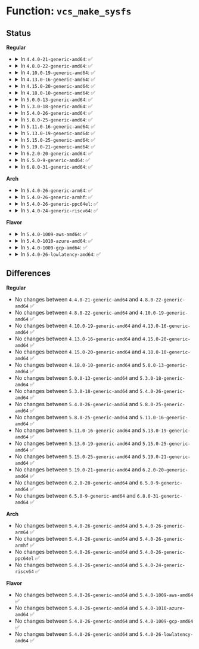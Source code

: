 # Function: <code>vcs_make_sysfs</code>

## Status
<b>Regular</b>
<ul>
<li>
<details>
<summary>In <code>4.4.0-21-generic-amd64</code>: ✅</summary>

```c
void vcs_make_sysfs(int index)
```

```json
{
  "name": "vcs_make_sysfs",
  "collision_type": "Unique Global",
  "inline_type": "No",
  "funcs": [
    {
      "addr": 18446744071584026912,
      "name": "vcs_make_sysfs",
      "external": true,
      "loc": "drivers/tty/vt/vc_screen.c:626",
      "file": "drivers/tty/vt/vc_screen.c",
      "inline": "seen, unknown",
      "caller_inline": [],
      "caller_func": [
        "drivers/tty/vt/vc_screen.c:vcs_init"
      ]
    }
  ],
  "symbols": [
    {
      "addr": 18446744071584026912,
      "name": "vcs_make_sysfs",
      "section": ".text",
      "bind": "STB_GLOBAL",
      "size": 96
    }
  ]
}
```
</details>
</li>
<li>
<details>
<summary>In <code>4.8.0-22-generic-amd64</code>: ✅</summary>

```c
void vcs_make_sysfs(int index)
```

```json
{
  "name": "vcs_make_sysfs",
  "collision_type": "Unique Global",
  "inline_type": "No",
  "funcs": [
    {
      "addr": 18446744071584357760,
      "name": "vcs_make_sysfs",
      "external": true,
      "loc": "drivers/tty/vt/vc_screen.c:626",
      "file": "drivers/tty/vt/vc_screen.c",
      "inline": "seen, unknown",
      "caller_inline": [],
      "caller_func": [
        "drivers/tty/vt/vc_screen.c:vcs_init"
      ]
    }
  ],
  "symbols": [
    {
      "addr": 18446744071584357760,
      "name": "vcs_make_sysfs",
      "section": ".text",
      "bind": "STB_GLOBAL",
      "size": 96
    }
  ]
}
```
</details>
</li>
<li>
<details>
<summary>In <code>4.10.0-19-generic-amd64</code>: ✅</summary>

```c
void vcs_make_sysfs(int index)
```

```json
{
  "name": "vcs_make_sysfs",
  "collision_type": "Unique Global",
  "inline_type": "No",
  "funcs": [
    {
      "addr": 18446744071584539584,
      "name": "vcs_make_sysfs",
      "external": true,
      "loc": "drivers/tty/vt/vc_screen.c:626",
      "file": "drivers/tty/vt/vc_screen.c",
      "inline": "seen, unknown",
      "caller_inline": [],
      "caller_func": [
        "drivers/tty/vt/vc_screen.c:vcs_init"
      ]
    }
  ],
  "symbols": [
    {
      "addr": 18446744071584539584,
      "name": "vcs_make_sysfs",
      "section": ".text",
      "bind": "STB_GLOBAL",
      "size": 96
    }
  ]
}
```
</details>
</li>
<li>
<details>
<summary>In <code>4.13.0-16-generic-amd64</code>: ✅</summary>

```c
void vcs_make_sysfs(int index)
```

```json
{
  "name": "vcs_make_sysfs",
  "collision_type": "Unique Global",
  "inline_type": "No",
  "funcs": [
    {
      "addr": 18446744071584622896,
      "name": "vcs_make_sysfs",
      "external": true,
      "loc": "drivers/tty/vt/vc_screen.c:626",
      "file": "drivers/tty/vt/vc_screen.c",
      "inline": "seen, unknown",
      "caller_inline": [],
      "caller_func": [
        "drivers/tty/vt/vc_screen.c:vcs_init"
      ]
    }
  ],
  "symbols": [
    {
      "addr": 18446744071584622896,
      "name": "vcs_make_sysfs",
      "section": ".text",
      "bind": "STB_GLOBAL",
      "size": 96
    }
  ]
}
```
</details>
</li>
<li>
<details>
<summary>In <code>4.15.0-20-generic-amd64</code>: ✅</summary>

```c
void vcs_make_sysfs(int index)
```

```json
{
  "name": "vcs_make_sysfs",
  "collision_type": "Unique Global",
  "inline_type": "No",
  "funcs": [
    {
      "addr": 18446744071585035360,
      "name": "vcs_make_sysfs",
      "external": true,
      "loc": "drivers/tty/vt/vc_screen.c:627",
      "file": "drivers/tty/vt/vc_screen.c",
      "inline": "seen, unknown",
      "caller_inline": [],
      "caller_func": [
        "drivers/tty/vt/vc_screen.c:vcs_init"
      ]
    }
  ],
  "symbols": [
    {
      "addr": 18446744071585035360,
      "name": "vcs_make_sysfs",
      "section": ".text",
      "bind": "STB_GLOBAL",
      "size": 96
    }
  ]
}
```
</details>
</li>
<li>
<details>
<summary>In <code>4.18.0-10-generic-amd64</code>: ✅</summary>

```c
void vcs_make_sysfs(int index)
```

```json
{
  "name": "vcs_make_sysfs",
  "collision_type": "Unique Global",
  "inline_type": "No",
  "funcs": [
    {
      "addr": 18446744071585269520,
      "name": "vcs_make_sysfs",
      "external": true,
      "loc": "drivers/tty/vt/vc_screen.c:627",
      "file": "drivers/tty/vt/vc_screen.c",
      "inline": "seen, unknown",
      "caller_inline": [],
      "caller_func": [
        "drivers/tty/vt/vc_screen.c:vcs_init"
      ]
    }
  ],
  "symbols": [
    {
      "addr": 18446744071585269520,
      "name": "vcs_make_sysfs",
      "section": ".text",
      "bind": "STB_GLOBAL",
      "size": 96
    }
  ]
}
```
</details>
</li>
<li>
<details>
<summary>In <code>5.0.0-13-generic-amd64</code>: ✅</summary>

```c
void vcs_make_sysfs(int index)
```

```json
{
  "name": "vcs_make_sysfs",
  "collision_type": "Unique Global",
  "inline_type": "No",
  "funcs": [
    {
      "addr": 18446744071585389248,
      "name": "vcs_make_sysfs",
      "external": true,
      "loc": "drivers/tty/vt/vc_screen.c:685",
      "file": "drivers/tty/vt/vc_screen.c",
      "inline": "seen, unknown",
      "caller_inline": [],
      "caller_func": [
        "drivers/tty/vt/vc_screen.c:vcs_init"
      ]
    }
  ],
  "symbols": [
    {
      "addr": 18446744071585389248,
      "name": "vcs_make_sysfs",
      "section": ".text",
      "bind": "STB_GLOBAL",
      "size": 131
    }
  ]
}
```
</details>
</li>
<li>
<details>
<summary>In <code>5.3.0-18-generic-amd64</code>: ✅</summary>

```c
void vcs_make_sysfs(int index)
```

```json
{
  "name": "vcs_make_sysfs",
  "collision_type": "Unique Global",
  "inline_type": "No",
  "funcs": [
    {
      "addr": 18446744071585603440,
      "name": "vcs_make_sysfs",
      "external": true,
      "loc": "drivers/tty/vt/vc_screen.c:713",
      "file": "drivers/tty/vt/vc_screen.c",
      "inline": "seen, unknown",
      "caller_inline": [],
      "caller_func": [
        "drivers/tty/vt/vc_screen.c:vcs_init"
      ]
    }
  ],
  "symbols": [
    {
      "addr": 18446744071585603440,
      "name": "vcs_make_sysfs",
      "section": ".text",
      "bind": "STB_GLOBAL",
      "size": 131
    }
  ]
}
```
</details>
</li>
<li>
<details>
<summary>In <code>5.4.0-26-generic-amd64</code>: ✅</summary>

```c
void vcs_make_sysfs(int index)
```

```json
{
  "name": "vcs_make_sysfs",
  "collision_type": "Unique Global",
  "inline_type": "No",
  "funcs": [
    {
      "addr": 18446744071585744480,
      "name": "vcs_make_sysfs",
      "external": true,
      "loc": "drivers/tty/vt/vc_screen.c:716",
      "file": "drivers/tty/vt/vc_screen.c",
      "inline": "seen, unknown",
      "caller_inline": [],
      "caller_func": [
        "drivers/tty/vt/vc_screen.c:vcs_init"
      ]
    }
  ],
  "symbols": [
    {
      "addr": 18446744071585744480,
      "name": "vcs_make_sysfs",
      "section": ".text",
      "bind": "STB_GLOBAL",
      "size": 131
    }
  ]
}
```
</details>
</li>
<li>
<details>
<summary>In <code>5.8.0-25-generic-amd64</code>: ✅</summary>

```c
void vcs_make_sysfs(int index)
```

```json
{
  "name": "vcs_make_sysfs",
  "collision_type": "Unique Global",
  "inline_type": "No",
  "funcs": [
    {
      "addr": 18446744071586476224,
      "name": "vcs_make_sysfs",
      "external": true,
      "loc": "drivers/tty/vt/vc_screen.c:716",
      "file": "drivers/tty/vt/vc_screen.c",
      "inline": "seen, unknown",
      "caller_inline": [],
      "caller_func": [
        "drivers/tty/vt/vc_screen.c:vcs_init",
        "drivers/tty/vt/vt.c:vc_allocate"
      ]
    }
  ],
  "symbols": [
    {
      "addr": 18446744071586476224,
      "name": "vcs_make_sysfs",
      "section": ".text",
      "bind": "STB_GLOBAL",
      "size": 131
    }
  ]
}
```
</details>
</li>
<li>
<details>
<summary>In <code>5.11.0-16-generic-amd64</code>: ✅</summary>

```c
void vcs_make_sysfs(int index)
```

```json
{
  "name": "vcs_make_sysfs",
  "collision_type": "Unique Global",
  "inline_type": "No",
  "funcs": [
    {
      "addr": 18446744071586589216,
      "name": "vcs_make_sysfs",
      "external": true,
      "loc": "drivers/tty/vt/vc_screen.c:784",
      "file": "drivers/tty/vt/vc_screen.c",
      "inline": "seen, unknown",
      "caller_inline": [],
      "caller_func": [
        "drivers/tty/vt/vc_screen.c:vcs_init",
        "drivers/tty/vt/vt.c:vc_allocate"
      ]
    }
  ],
  "symbols": [
    {
      "addr": 18446744071586589216,
      "name": "vcs_make_sysfs",
      "section": ".text",
      "bind": "STB_GLOBAL",
      "size": 131
    }
  ]
}
```
</details>
</li>
<li>
<details>
<summary>In <code>5.13.0-19-generic-amd64</code>: ✅</summary>

```c
void vcs_make_sysfs(int index)
```

```json
{
  "name": "vcs_make_sysfs",
  "collision_type": "Unique Global",
  "inline_type": "No",
  "funcs": [
    {
      "addr": 18446744071586473696,
      "name": "vcs_make_sysfs",
      "external": true,
      "loc": "drivers/tty/vt/vc_screen.c:784",
      "file": "drivers/tty/vt/vc_screen.c",
      "inline": "seen, unknown",
      "caller_inline": [],
      "caller_func": [
        "drivers/tty/vt/vc_screen.c:vcs_init",
        "drivers/tty/vt/vt.c:vc_allocate"
      ]
    }
  ],
  "symbols": [
    {
      "addr": 18446744071586473696,
      "name": "vcs_make_sysfs",
      "section": ".text",
      "bind": "STB_GLOBAL",
      "size": 131
    }
  ]
}
```
</details>
</li>
<li>
<details>
<summary>In <code>5.15.0-25-generic-amd64</code>: ✅</summary>

```c
void vcs_make_sysfs(int index)
```

```json
{
  "name": "vcs_make_sysfs",
  "collision_type": "Unique Global",
  "inline_type": "No",
  "funcs": [
    {
      "addr": 18446744071587002080,
      "name": "vcs_make_sysfs",
      "external": true,
      "loc": "drivers/tty/vt/vc_screen.c:784",
      "file": "drivers/tty/vt/vc_screen.c",
      "inline": "seen, unknown",
      "caller_inline": [],
      "caller_func": [
        "drivers/tty/vt/vc_screen.c:vcs_init"
      ]
    }
  ],
  "symbols": [
    {
      "addr": 18446744071587002080,
      "name": "vcs_make_sysfs",
      "section": ".text",
      "bind": "STB_GLOBAL",
      "size": 131
    }
  ]
}
```
</details>
</li>
<li>
<details>
<summary>In <code>5.19.0-21-generic-amd64</code>: ✅</summary>

```c
void vcs_make_sysfs(int index)
```

```json
{
  "name": "vcs_make_sysfs",
  "collision_type": "Unique Global",
  "inline_type": "No",
  "funcs": [
    {
      "addr": 18446744071588300752,
      "name": "vcs_make_sysfs",
      "external": true,
      "loc": "drivers/tty/vt/vc_screen.c:784",
      "file": "drivers/tty/vt/vc_screen.c",
      "inline": "seen, unknown",
      "caller_inline": [],
      "caller_func": [
        "drivers/tty/vt/vc_screen.c:vcs_init",
        "drivers/tty/vt/vt.c:vc_allocate"
      ]
    }
  ],
  "symbols": [
    {
      "addr": 18446744071588300752,
      "name": "vcs_make_sysfs",
      "section": ".text",
      "bind": "STB_GLOBAL",
      "size": 151
    }
  ]
}
```
</details>
</li>
<li>
<details>
<summary>In <code>6.2.0-20-generic-amd64</code>: ✅</summary>

```c
void vcs_make_sysfs(int index)
```

```json
{
  "name": "vcs_make_sysfs",
  "collision_type": "Unique Global",
  "inline_type": "No",
  "funcs": [
    {
      "addr": 18446744071589718160,
      "name": "vcs_make_sysfs",
      "external": true,
      "loc": "drivers/tty/vt/vc_screen.c:784",
      "file": "drivers/tty/vt/vc_screen.c",
      "inline": "seen, unknown",
      "caller_inline": [],
      "caller_func": [
        "drivers/tty/vt/vc_screen.c:vcs_init",
        "drivers/tty/vt/vt.c:vc_allocate"
      ]
    }
  ],
  "symbols": [
    {
      "addr": 18446744071589718160,
      "name": "vcs_make_sysfs",
      "section": ".text",
      "bind": "STB_GLOBAL",
      "size": 151
    }
  ]
}
```
</details>
</li>
<li>
<details>
<summary>In <code>6.5.0-9-generic-amd64</code>: ✅</summary>

```c
void vcs_make_sysfs(int index)
```

```json
{
  "name": "vcs_make_sysfs",
  "collision_type": "Unique Global",
  "inline_type": "No",
  "funcs": [
    {
      "addr": 18446744071590022960,
      "name": "vcs_make_sysfs",
      "external": true,
      "loc": "drivers/tty/vt/vc_screen.c:791",
      "file": "drivers/tty/vt/vc_screen.c",
      "inline": "seen, unknown",
      "caller_inline": [],
      "caller_func": [
        "drivers/tty/vt/vc_screen.c:vcs_init",
        "drivers/tty/vt/vt.c:vc_allocate"
      ]
    }
  ],
  "symbols": [
    {
      "addr": 18446744071590022960,
      "name": "vcs_make_sysfs",
      "section": ".text",
      "bind": "STB_GLOBAL",
      "size": 151
    }
  ]
}
```
</details>
</li>
<li>
<details>
<summary>In <code>6.8.0-31-generic-amd64</code>: ✅</summary>

```c
void vcs_make_sysfs(int index)
```

```json
{
  "name": "vcs_make_sysfs",
  "collision_type": "Unique Global",
  "inline_type": "No",
  "funcs": [
    {
      "addr": 18446744071590361584,
      "name": "vcs_make_sysfs",
      "external": true,
      "loc": "drivers/tty/vt/vc_screen.c:793",
      "file": "drivers/tty/vt/vc_screen.c",
      "inline": "seen, unknown",
      "caller_inline": [],
      "caller_func": [
        "drivers/tty/vt/vc_screen.c:vcs_init",
        "drivers/tty/vt/vt.c:vc_allocate"
      ]
    }
  ],
  "symbols": [
    {
      "addr": 18446744071590361584,
      "name": "vcs_make_sysfs",
      "section": ".text",
      "bind": "STB_GLOBAL",
      "size": 151
    }
  ]
}
```
</details>
</li>
</ul>
<b>Arch</b>
<ul>
<li>
<details>
<summary>In <code>5.4.0-26-generic-arm64</code>: ✅</summary>

```c
void vcs_make_sysfs(int index)
```

```json
{
  "name": "vcs_make_sysfs",
  "collision_type": "Unique Global",
  "inline_type": "No",
  "funcs": [
    {
      "addr": 18446603336498448640,
      "name": "vcs_make_sysfs",
      "external": true,
      "loc": "drivers/tty/vt/vc_screen.c:716",
      "file": "drivers/tty/vt/vc_screen.c",
      "inline": "seen, unknown",
      "caller_inline": [],
      "caller_func": [
        "drivers/tty/vt/vc_screen.c:vcs_init"
      ]
    }
  ],
  "symbols": [
    {
      "addr": 18446603336498448640,
      "name": "vcs_make_sysfs",
      "section": ".text",
      "bind": "STB_GLOBAL",
      "size": 156
    }
  ]
}
```
</details>
</li>
<li>
<details>
<summary>In <code>5.4.0-26-generic-armhf</code>: ✅</summary>

```c
void vcs_make_sysfs(int index)
```

```json
{
  "name": "vcs_make_sysfs",
  "collision_type": "Unique Global",
  "inline_type": "No",
  "funcs": [
    {
      "addr": 3231112204,
      "name": "vcs_make_sysfs",
      "external": true,
      "loc": "drivers/tty/vt/vc_screen.c:716",
      "file": "drivers/tty/vt/vc_screen.c",
      "inline": "seen, unknown",
      "caller_inline": [],
      "caller_func": [
        "drivers/tty/vt/vc_screen.c:vcs_init"
      ]
    }
  ],
  "symbols": [
    {
      "addr": 3231112204,
      "name": "vcs_make_sysfs",
      "section": ".text",
      "bind": "STB_GLOBAL",
      "size": 164
    }
  ]
}
```
</details>
</li>
<li>
<details>
<summary>In <code>5.4.0-26-generic-ppc64el</code>: ✅</summary>

```c
void vcs_make_sysfs(int index)
```

```json
{
  "name": "vcs_make_sysfs",
  "collision_type": "Unique Global",
  "inline_type": "No",
  "funcs": [
    {
      "addr": 13835058055291634496,
      "name": "vcs_make_sysfs",
      "external": true,
      "loc": "drivers/tty/vt/vc_screen.c:716",
      "file": "drivers/tty/vt/vc_screen.c",
      "inline": "seen, unknown",
      "caller_inline": [],
      "caller_func": [
        "drivers/tty/vt/vc_screen.c:vcs_init"
      ]
    }
  ],
  "symbols": [
    {
      "addr": 13835058055291634496,
      "name": "vcs_make_sysfs",
      "section": ".text",
      "bind": "STB_GLOBAL",
      "size": 204
    }
  ]
}
```
</details>
</li>
<li>
<details>
<summary>In <code>5.4.0-24-generic-riscv64</code>: ✅</summary>

```c
void vcs_make_sysfs(int index)
```

```json
{
  "name": "vcs_make_sysfs",
  "collision_type": "Unique Global",
  "inline_type": "No",
  "funcs": [
    {
      "addr": 18446743936276092698,
      "name": "vcs_make_sysfs",
      "external": true,
      "loc": "drivers/tty/vt/vc_screen.c:716",
      "file": "drivers/tty/vt/vc_screen.c",
      "inline": "seen, unknown",
      "caller_inline": [],
      "caller_func": [
        "drivers/tty/vt/vc_screen.c:vcs_init"
      ]
    }
  ],
  "symbols": [
    {
      "addr": 18446743936276092698,
      "name": "vcs_make_sysfs",
      "section": ".text",
      "bind": "STB_GLOBAL",
      "size": 164
    }
  ]
}
```
</details>
</li>
</ul>
<b>Flavor</b>
<ul>
<li>
<details>
<summary>In <code>5.4.0-1009-aws-amd64</code>: ✅</summary>

```c
void vcs_make_sysfs(int index)
```

```json
{
  "name": "vcs_make_sysfs",
  "collision_type": "Unique Global",
  "inline_type": "No",
  "funcs": [
    {
      "addr": 18446744071585505504,
      "name": "vcs_make_sysfs",
      "external": true,
      "loc": "drivers/tty/vt/vc_screen.c:716",
      "file": "drivers/tty/vt/vc_screen.c",
      "inline": "seen, unknown",
      "caller_inline": [],
      "caller_func": [
        "drivers/tty/vt/vc_screen.c:vcs_init"
      ]
    }
  ],
  "symbols": [
    {
      "addr": 18446744071585505504,
      "name": "vcs_make_sysfs",
      "section": ".text",
      "bind": "STB_GLOBAL",
      "size": 131
    }
  ]
}
```
</details>
</li>
<li>
<details>
<summary>In <code>5.4.0-1010-azure-amd64</code>: ✅</summary>

```c
void vcs_make_sysfs(int index)
```

```json
{
  "name": "vcs_make_sysfs",
  "collision_type": "Unique Global",
  "inline_type": "No",
  "funcs": [
    {
      "addr": 18446744071585375328,
      "name": "vcs_make_sysfs",
      "external": true,
      "loc": "drivers/tty/vt/vc_screen.c:716",
      "file": "drivers/tty/vt/vc_screen.c",
      "inline": "seen, unknown",
      "caller_inline": [],
      "caller_func": [
        "drivers/tty/vt/vc_screen.c:vcs_init"
      ]
    }
  ],
  "symbols": [
    {
      "addr": 18446744071585375328,
      "name": "vcs_make_sysfs",
      "section": ".text",
      "bind": "STB_GLOBAL",
      "size": 131
    }
  ]
}
```
</details>
</li>
<li>
<details>
<summary>In <code>5.4.0-1009-gcp-amd64</code>: ✅</summary>

```c
void vcs_make_sysfs(int index)
```

```json
{
  "name": "vcs_make_sysfs",
  "collision_type": "Unique Global",
  "inline_type": "No",
  "funcs": [
    {
      "addr": 18446744071585694880,
      "name": "vcs_make_sysfs",
      "external": true,
      "loc": "drivers/tty/vt/vc_screen.c:716",
      "file": "drivers/tty/vt/vc_screen.c",
      "inline": "seen, unknown",
      "caller_inline": [],
      "caller_func": [
        "drivers/tty/vt/vc_screen.c:vcs_init"
      ]
    }
  ],
  "symbols": [
    {
      "addr": 18446744071585694880,
      "name": "vcs_make_sysfs",
      "section": ".text",
      "bind": "STB_GLOBAL",
      "size": 131
    }
  ]
}
```
</details>
</li>
<li>
<details>
<summary>In <code>5.4.0-26-lowlatency-amd64</code>: ✅</summary>

```c
void vcs_make_sysfs(int index)
```

```json
{
  "name": "vcs_make_sysfs",
  "collision_type": "Unique Global",
  "inline_type": "No",
  "funcs": [
    {
      "addr": 18446744071585802896,
      "name": "vcs_make_sysfs",
      "external": true,
      "loc": "drivers/tty/vt/vc_screen.c:716",
      "file": "drivers/tty/vt/vc_screen.c",
      "inline": "seen, unknown",
      "caller_inline": [],
      "caller_func": [
        "drivers/tty/vt/vc_screen.c:vcs_init"
      ]
    }
  ],
  "symbols": [
    {
      "addr": 18446744071585802896,
      "name": "vcs_make_sysfs",
      "section": ".text",
      "bind": "STB_GLOBAL",
      "size": 131
    }
  ]
}
```
</details>
</li>
</ul>

## Differences
<b>Regular</b>
<ul>
<li>
No changes between <code>4.4.0-21-generic-amd64</code> and <code>4.8.0-22-generic-amd64</code> ✅
</li>
<li>
No changes between <code>4.8.0-22-generic-amd64</code> and <code>4.10.0-19-generic-amd64</code> ✅
</li>
<li>
No changes between <code>4.10.0-19-generic-amd64</code> and <code>4.13.0-16-generic-amd64</code> ✅
</li>
<li>
No changes between <code>4.13.0-16-generic-amd64</code> and <code>4.15.0-20-generic-amd64</code> ✅
</li>
<li>
No changes between <code>4.15.0-20-generic-amd64</code> and <code>4.18.0-10-generic-amd64</code> ✅
</li>
<li>
No changes between <code>4.18.0-10-generic-amd64</code> and <code>5.0.0-13-generic-amd64</code> ✅
</li>
<li>
No changes between <code>5.0.0-13-generic-amd64</code> and <code>5.3.0-18-generic-amd64</code> ✅
</li>
<li>
No changes between <code>5.3.0-18-generic-amd64</code> and <code>5.4.0-26-generic-amd64</code> ✅
</li>
<li>
No changes between <code>5.4.0-26-generic-amd64</code> and <code>5.8.0-25-generic-amd64</code> ✅
</li>
<li>
No changes between <code>5.8.0-25-generic-amd64</code> and <code>5.11.0-16-generic-amd64</code> ✅
</li>
<li>
No changes between <code>5.11.0-16-generic-amd64</code> and <code>5.13.0-19-generic-amd64</code> ✅
</li>
<li>
No changes between <code>5.13.0-19-generic-amd64</code> and <code>5.15.0-25-generic-amd64</code> ✅
</li>
<li>
No changes between <code>5.15.0-25-generic-amd64</code> and <code>5.19.0-21-generic-amd64</code> ✅
</li>
<li>
No changes between <code>5.19.0-21-generic-amd64</code> and <code>6.2.0-20-generic-amd64</code> ✅
</li>
<li>
No changes between <code>6.2.0-20-generic-amd64</code> and <code>6.5.0-9-generic-amd64</code> ✅
</li>
<li>
No changes between <code>6.5.0-9-generic-amd64</code> and <code>6.8.0-31-generic-amd64</code> ✅
</li>
</ul>
<b>Arch</b>
<ul>
<li>
No changes between <code>5.4.0-26-generic-amd64</code> and <code>5.4.0-26-generic-arm64</code> ✅
</li>
<li>
No changes between <code>5.4.0-26-generic-amd64</code> and <code>5.4.0-26-generic-armhf</code> ✅
</li>
<li>
No changes between <code>5.4.0-26-generic-amd64</code> and <code>5.4.0-26-generic-ppc64el</code> ✅
</li>
<li>
No changes between <code>5.4.0-26-generic-amd64</code> and <code>5.4.0-24-generic-riscv64</code> ✅
</li>
</ul>
<b>Flavor</b>
<ul>
<li>
No changes between <code>5.4.0-26-generic-amd64</code> and <code>5.4.0-1009-aws-amd64</code> ✅
</li>
<li>
No changes between <code>5.4.0-26-generic-amd64</code> and <code>5.4.0-1010-azure-amd64</code> ✅
</li>
<li>
No changes between <code>5.4.0-26-generic-amd64</code> and <code>5.4.0-1009-gcp-amd64</code> ✅
</li>
<li>
No changes between <code>5.4.0-26-generic-amd64</code> and <code>5.4.0-26-lowlatency-amd64</code> ✅
</li>
</ul>
